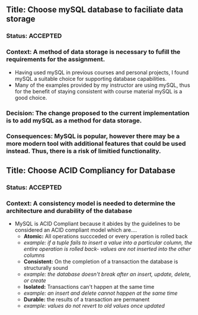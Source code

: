 ## Title: Choose mySQL database to faciliate data storage 
### Status: ACCEPTED
### Context: A method of data storage is necessary to fufill the requirements for the assignment. 
* Having used mySQL in previous courses and personal projects, I found mySQL a suitable choice for supporting database capabilities.
* Many of the examples provided by my instructor are using mySQL, thus for the benefit of staying consistent with course material mySQL is a good choice.
### Decision: The change proposed to the current implementation is to add mySQL as a method for data storage.
### Consequences: MySQL is popular, however there may be a more modern tool with additional features that could be used instead. Thus, there is a risk of limitied functionality.

## Title: Choose ACID Compliancy for Database
### Status: ACCEPTED
### Context: A consistency model is needed to determine the architecture and durability of the database 
* MySQL is ACID Compliant because it abides by the guidelines to be considered an ACID compliant model which are....
  * **Atomic:** All operations succceded or every operation is rolled back 
  * *example: if a tuple fails to insert a value into a particular column, the entire operation is rolled back- values are not  inserted into the other columns* 
  * **Consistent:** On the completion of a transaction the database is structurally sound 
  * *example: the database doesn't break after an insert, update, delete, or create* 
  * **Isolated:** Transactions can't happen at the same time
  * *example: an insert and delete cannot happen at the same time* 
  * **Durable:** the results of a transaction are permanent
  * *example: values do not revert to old values once updated* 
  
  
